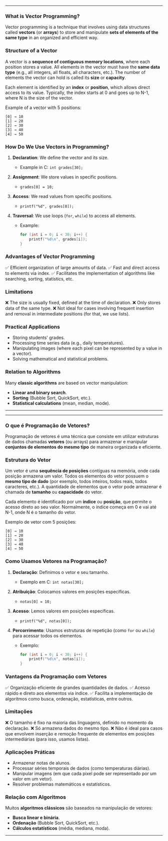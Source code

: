 

---

### What is Vector Programming?

Vector programming is a technique that involves using data structures called **vectors** (or **arrays**) to store and manipulate **sets of elements of the same type** in an organized and efficient way.

### Structure of a Vector

A vector is a **sequence of contiguous memory locations**, where each position stores a value. All elements in the vector must have the **same data type** (e.g., all integers, all floats, all characters, etc.). The number of elements the vector can hold is called its **size** or **capacity**.

Each element is identified by an **index** or **position**, which allows direct access to its value. Typically, the index starts at 0 and goes up to N-1, where N is the size of the vector.

Example of a vector with 5 positions:

```
[0] → 10  
[1] → 20  
[2] → 30  
[3] → 40  
[4] → 50
```

### How Do We Use Vectors in Programming?

1. **Declaration**: We define the vector and its size.

   * Example in C: `int grades[30];`

2. **Assignment**: We store values in specific positions.

   * `grades[0] = 10;`

3. **Access**: We read values from specific positions.

   * `printf("%d", grades[0]);`

4. **Traversal**: We use loops (`for`, `while`) to access all elements.

   * Example:

     ```c
     for (int i = 0; i < 30; i++) {
         printf("%d\n", grades[i]);
     }
     ```

### Advantages of Vector Programming

✅ Efficient organization of large amounts of data.
✅ Fast and direct access to elements via index.
✅ Facilitates the implementation of algorithms like searching, sorting, statistics, etc.

### Limitations

❌ The size is usually fixed, defined at the time of declaration.
❌ Only stores data of the same type.
❌ Not ideal for cases involving frequent insertion and removal in intermediate positions (for that, we use lists).

### Practical Applications

* Storing students' grades.
* Processing time series data (e.g., daily temperatures).
* Manipulating images (where each pixel can be represented by a value in a vector).
* Solving mathematical and statistical problems.

### Relation to Algorithms

Many **classic algorithms** are based on vector manipulation:

* **Linear and binary search**.
* **Sorting** (Bubble Sort, QuickSort, etc.).
* **Statistical calculations** (mean, median, mode).

---



---

### O que é Programação de Vetores?

Programação de vetores é uma técnica que consiste em utilizar estruturas de dados chamadas **vetores** (ou arrays) para armazenar e manipular **conjuntos de elementos do mesmo tipo** de maneira organizada e eficiente.

### Estrutura do Vetor

Um vetor é uma **sequência de posições** contíguas na memória, onde cada posição armazena um valor. Todos os elementos do vetor possuem o **mesmo tipo de dado** (por exemplo, todos inteiros, todos reais, todos caracteres, etc.). A quantidade de elementos que o vetor pode armazenar é chamada de **tamanho** ou **capacidade** do vetor.

Cada elemento é identificado por um **índice** ou **posição**, que permite o acesso direto ao seu valor. Normalmente, o índice começa em 0 e vai até N-1, onde N é o tamanho do vetor.

Exemplo de vetor com 5 posições:

```
[0] → 10  
[1] → 20  
[2] → 30  
[3] → 40  
[4] → 50
```

### Como Usamos Vetores na Programação?

1. **Declaração**: Definimos o vetor e seu tamanho.

   * Exemplo em C: `int notas[30];`

2. **Atribuição**: Colocamos valores em posições específicas.

   * `notas[0] = 10;`

3. **Acesso**: Lemos valores em posições específicas.

   * `printf("%d", notas[0]);`

4. **Percorrimento**: Usamos estruturas de repetição (como `for` ou `while`) para acessar todos os elementos.

   * Exemplo:

     ```c
     for (int i = 0; i < 30; i++) {
         printf("%d\n", notas[i]);
     }
     ```

### Vantagens da Programação com Vetores

✅ Organização eficiente de grandes quantidades de dados.
✅ Acesso rápido e direto aos elementos via índice.
✅ Facilita a implementação de algoritmos como busca, ordenação, estatísticas, entre outros.

### Limitações

❌ O tamanho é fixo na maioria das linguagens, definido no momento da declaração.
❌ Só armazena dados do mesmo tipo.
❌ Não é ideal para casos que envolvem inserção e remoção frequente de elementos em posições intermediárias (para isso, usamos listas).

### Aplicações Práticas

* Armazenar notas de alunos.
* Processar séries temporais de dados (como temperaturas diárias).
* Manipular imagens (em que cada pixel pode ser representado por um valor em um vetor).
* Resolver problemas matemáticos e estatísticos.

### Relação com Algoritmos

Muitos **algoritmos clássicos** são baseados na manipulação de vetores:

* **Busca linear e binária**.
* **Ordenação** (Bubble Sort, QuickSort, etc.).
* **Cálculos estatísticos** (média, mediana, moda).

---
